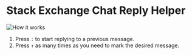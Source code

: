 Stack Exchange Chat Reply Helper
================================

![How it works](https://raw.github.com/oliversalzburg/se-chat-reply-highlight/master/640-400.png)

1. Press `:` to start replying to a previous message.
2. Press `↑` as many times as you need to mark the desired message.